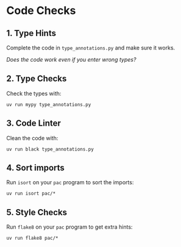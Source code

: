 
# Code Checks

## 1. Type Hints

Complete the code in `type_annotations.py` and make sure it works.

*Does the code work even if you enter wrong types?*


## 2. Type Checks

Check the types with:

    uv run mypy type_annotations.py

## 3. Code Linter

Clean the code with:

    uv run black type_annotations.py

## 4. Sort imports

Run `isort` on your `pac` program to sort the imports:

    uv run isort pac/*

## 5. Style Checks

Run `flake8` on your `pac` program to get extra hints:

    uv run flake8 pac/*
